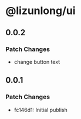 # @lizunlong/ui

## 0.0.2

### Patch Changes

- change button text

## 0.0.1

### Patch Changes

- fc146d1: Initial publish
